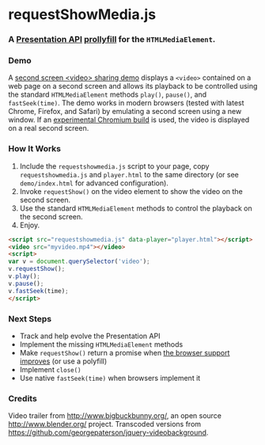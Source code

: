 # requestShowMedia.js
### A [Presentation API](http://webscreens.github.io/presentation-api/) [prollyfill](http://prollyfill.org/) for the `HTMLMediaElement`.

### Demo

A [second screen &lt;video&gt; sharing demo](http://webscreens.github.io/requestshowmedia/demo/) displays a `<video>` contained on a web page on a second screen and allows its playback to be controlled using the standard `HTMLMediaElement` methods `play()`, `pause()`, and `fastSeek(time)`. The demo works in modern browsers (tested with latest Chrome, Firefox, and Safari) by emulating a second screen using a new window. If an [experimental Chromium build](http://webscreens.github.io/demo/#binaries) is used, the video is displayed on a real second screen.

### How It Works

1. Include the `requestshowmedia.js` script to your page, copy `requestshowmedia.js` and `player.html` to the same directory (or see `demo/index.html` for advanced configuration).
1. Invoke `requestShow()` on the video element to show the video on the second screen.
1. Use the standard `HTMLMediaElement` methods to control the playback on the second screen.
1. Enjoy.

```html
<script src="requestshowmedia.js" data-player="player.html"></script>
<video src="myvideo.mp4"></video>
<script>
var v = document.querySelector('video');
v.requestShow();
v.play();
v.pause();
v.fastSeek(time);
</script>
```
### Next Steps

* Track and help evolve the Presentation API
* Implement the missing `HTMLMediaElement` methods
* Make `requestShow()` return a promise when [the browser support improves](http://caniuse.com/promises) (or use a polyfill)
* Implement `close()`
* Use native `fastSeek(time)` when browsers implement it

### Credits

Video trailer from http://www.bigbuckbunny.org/, an open source http://www.blender.org/ project.
Transcoded versions from https://github.com/georgepaterson/jquery-videobackground.